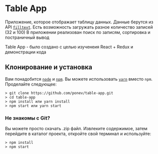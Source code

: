 # Table App

Приложение, которое отображает таблицу данных.
Данные берутся из API <code>[filltext](http://www.filltext.com/)</code>. Есть возможность загружать разное количество записей (32 и 100)
В приложении реализован поиск по записям, сортировка и постраничный вывод

Table App - было создано с целью изученеия React + Redux и демонстрации кода

## Клонирование и установка
Вам понадобится <code>[node](https://nodejs.org/en/)</code> и <code>[npm](https://www.npmjs.com/)</code>. Вы можете использовать <code>[yarn](https://yarnpkg.com/en/)</code> вместо <code>npm</code>.
Проделайте следующее:
```
> git clone https://github.com/ponev/table-app.git
> cd table-app
> npm install или yarn install
> npm start или yarn start
```

### Не знакомы с Git?
Вы можете просто скачать .zip файл. Извлеките содержимое, затем перейдите в каталог проекта, откройте свой терминал и используйте:
```
> npm install
> npm start
```
